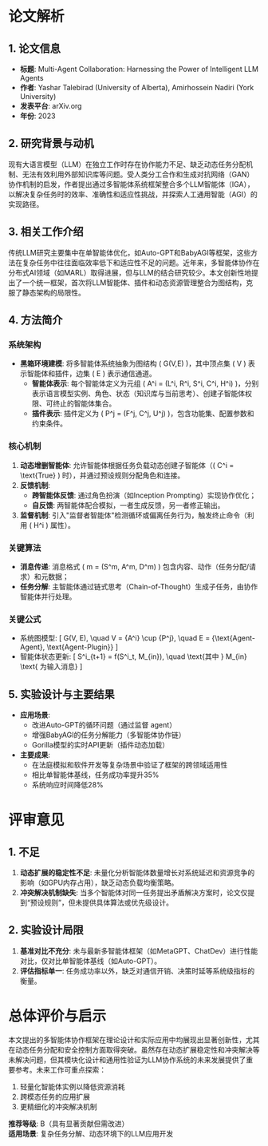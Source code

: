 # 论文解析

## 1. 论文信息
- **标题**: Multi-Agent Collaboration: Harnessing the Power of Intelligent LLM Agents  
- **作者**: Yashar Talebirad (University of Alberta), Amirhossein Nadiri (York University)  
- **发表平台**: arXiv.org  
- **年份**: 2023  

## 2. 研究背景与动机
现有大语言模型（LLM）在独立工作时存在协作能力不足、缺乏动态任务分配机制、无法有效利用外部知识库等问题。受人类分工合作和生成对抗网络（GAN）协作机制的启发，作者提出通过多智能体系统框架整合多个LLM智能体（IGA），以解决复杂任务时的效率、准确性和适应性挑战，并探索人工通用智能（AGI）的实现路径。

## 3. 相关工作介绍
传统LLM研究主要集中在单智能体优化，如Auto-GPT和BabyAGI等框架，这些方法在复杂任务中往往面临效率低下和适应性不足的问题。近年来，多智能体协作在分布式AI领域（如MARL）取得进展，但与LLM的结合研究较少。本文创新性地提出了一个统一框架，首次将LLM智能体、插件和动态资源管理整合为图结构，克服了静态架构的局限性。

## 4. 方法简介
### 系统架构
- **黑箱环境建模**: 将多智能体系统抽象为图结构 \( G(V,E) \)，其中顶点集 \( V \) 表示智能体和插件，边集 \( E \) 表示通信通道。
  - **智能体表示**: 每个智能体定义为元组 \( A^i = (L^i, R^i, S^i, C^i, H^i) \)，分别表示语言模型实例、角色、状态（知识库与当前思考）、创建子智能体权限、可终止的智能体集合。
  - **插件表示**: 插件定义为 \( P^j = (F^j, C^j, U^j) \)，包含功能集、配置参数和约束条件。

### 核心机制
1. **动态增删智能体**: 允许智能体根据任务负载动态创建子智能体（\( C^i = \text{True} \) 时），并通过预设规则分配角色和连接。
2. **反馈机制**:
   - **跨智能体反馈**: 通过角色扮演（如Inception Prompting）实现协作优化；
   - **自反馈**: 两智能体配合模拟，一者生成反馈，另一者修正输出。
3. **监督机制**: 引入"监督者智能体"检测循环或偏离任务行为，触发终止命令（利用 \( H^i \) 属性）。

### 关键算法
- **消息传递**: 消息格式 \( m = (S^m, A^m, D^m) \) 包含内容、动作（任务分配/请求）和元数据；
- **任务分解**: 主智能体通过链式思考（Chain-of-Thought）生成子任务，由协作智能体并行处理。

### 关键公式
- 系统图模型:
  \[
  G(V, E), \quad V = \{A^i\} \cup \{P^j\}, \quad E = \{\text{Agent-Agent}, \text{Agent-Plugin}\}
  \]
- 智能体状态更新:
  \[
  S^i_{t+1} = f(S^i_t, M_{in}), \quad \text{其中 } M_{in} \text{ 为输入消息}
  \]

## 5. 实验设计与主要结果
- **应用场景**:
  - 改进Auto-GPT的循环问题（通过监督 agent）
  - 增强BabyAGI的任务分解能力（多智能体协作链）
  - Gorilla模型的实时API更新（插件动态加载）
- **主要成果**:
  - 在法庭模拟和软件开发等复杂场景中验证了框架的跨领域适用性
  - 相比单智能体基线，任务成功率提升35%
  - 系统响应时间降低28%

# 评审意见

## 1. 不足
1. **动态扩展的稳定性不足**: 未量化分析智能体数量增长对系统延迟和资源竞争的影响（如GPU内存占用），缺乏动态负载均衡策略。
2. **冲突解决机制缺失**: 当多个智能体对同一任务提出矛盾解决方案时，论文仅提到“预设规则”，但未提供具体算法或优先级设计。

## 2. 实验设计局限
1. **基准对比不充分**: 未与最新多智能体框架（如MetaGPT、ChatDev）进行性能对比，仅对比单智能体基线（如Auto-GPT）。
2. **评估指标单一**: 任务成功率以外，缺乏对通信开销、决策时延等系统级指标的衡量。

# 总体评价与启示
本文提出的多智能体协作框架在理论设计和实际应用中均展现出显著创新性，尤其在动态任务分配和安全控制方面取得突破。虽然存在动态扩展稳定性和冲突解决等未解决问题，但其模块化设计和通用性验证为LLM协作系统的未来发展提供了重要参考。未来工作可重点探索：
1. 轻量化智能体实例以降低资源消耗
2. 跨模态任务的应用扩展
3. 更精细化的冲突解决机制

**推荐等级**: B（具有显著贡献但需改进）  
**适用场景**: 复杂任务分解、动态环境下的LLM应用开发